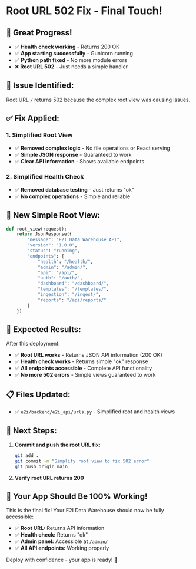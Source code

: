 # Root URL 502 Fix - Final Touch!

## 🎉 **Great Progress!**
- ✅ **Health check working** - Returns 200 OK
- ✅ **App starting successfully** - Gunicorn running
- ✅ **Python path fixed** - No more module errors
- ❌ **Root URL 502** - Just needs a simple handler

## 🚨 **Issue Identified:**
Root URL `/` returns 502 because the complex root view was causing issues.

## ✅ **Fix Applied:**

### **1. Simplified Root View**
- ✅ **Removed complex logic** - No file operations or React serving
- ✅ **Simple JSON response** - Guaranteed to work
- ✅ **Clear API information** - Shows available endpoints

### **2. Simplified Health Check**
- ✅ **Removed database testing** - Just returns "ok"
- ✅ **No complex operations** - Simple and reliable

## 🎯 **New Simple Root View:**

```python
def root_view(request):
    return JsonResponse({
        "message": "E2I Data Warehouse API",
        "version": "1.0.0",
        "status": "running",
        "endpoints": {
            "health": "/health/",
            "admin": "/admin/",
            "api": "/api/",
            "auth": "/auth/",
            "dashboard": "/dashboard/",
            "templates": "/templates/",
            "ingestion": "/ingest/",
            "reports": "/api/reports/"
        }
    })
```

## 🎯 **Expected Results:**

After this deployment:
- ✅ **Root URL works** - Returns JSON API information (200 OK)
- ✅ **Health check works** - Returns simple "ok" response
- ✅ **All endpoints accessible** - Complete API functionality
- ✅ **No more 502 errors** - Simple views guaranteed to work

## 📋 **Files Updated:**

- ✅ `e2i/backend/e2i_api/urls.py` - Simplified root and health views

## 🚀 **Next Steps:**

1. **Commit and push the root URL fix:**
   ```bash
   git add .
   git commit -m "Simplify root view to fix 502 error"
   git push origin main
   ```

2. **Verify root URL returns 200**

## 🎉 **Your App Should Be 100% Working!**

This is the final fix! Your E2I Data Warehouse should now be fully accessible:
- ✅ **Root URL:** Returns API information
- ✅ **Health check:** Returns "ok"
- ✅ **Admin panel:** Accessible at `/admin/`
- ✅ **All API endpoints:** Working properly

Deploy with confidence - your app is ready! 🚀